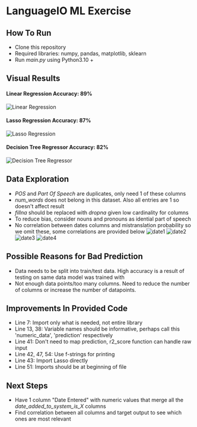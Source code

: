 # LanguageIO ML Exercise

## How To Run
* Clone this repository
* Required libraries: numpy, pandas, matplotlib, sklearn
* Run *main.py* using Python3.10 +

## Visual Results
#### **Linear Regression Accuracy: 89%**
![Linear Regression](https://github.com/WasifKhan/LanguageIO/blob/master/images/linreg.png)
#### **Lasso Regression Accuracy: 87%**
![Lasso Regression](https://github.com/WasifKhan/LanguageIO/blob/master/images/lasso.png)
#### **Decision Tree Regressor Accuracy: 82%**
![Decision Tree Regressor](https://github.com/WasifKhan/LanguageIO/blob/master/images/decision.png)

## Data Exploration
* *POS* and *Part Of Speech* are duplicates, only need 1 of these columns 
* *num_words* does not belong in this dataset. Also all entries are 1 so doesn't affect result
* *fillna* should be replaced with *dropna* given low cardinality for columns
* To reduce bias, consider nouns and pronouns as idential part of speech
* No correlation between dates columns and mistranslation probability so we omit these, some correlations are provided below
![date1](https://github.com/WasifKhan/LanguageIO/blob/master/images/date1.png)
![date2](https://github.com/WasifKhan/LanguageIO/blob/master/images/date2.png)
![date3](https://github.com/WasifKhan/LanguageIO/blob/master/images/date3.png)
![date4](https://github.com/WasifKhan/LanguageIO/blob/master/images/date4.png)

## Possible Reasons for Bad Prediction
* Data needs to be split into train/test data. High accuracy is a result of testing on same data model was trained with
* Not enough data points/too many columns. Need to reduce the number of columns or increase the number of datapoints.

## Improvements In Provided Code
* Line 7: Import only what is needed, not entire library
* Line 13, 38: Variable names should be informative, perhaps call this 'numeric_data', 'prediction' respectively
* Line 41: Don't need to map prediction, r2_score function can handle raw input
* Line 42, 47, 54: Use f-strings for printing
* Line 43: Import Lasso directly
* Line 51: Imports should be at beginning of file 

## Next Steps
* Have 1 column "Date Entered" with numeric values that merge all the *date_added_to_system_is_X* columns
* Find correlation between all columns and target output to see which ones are most relevant

